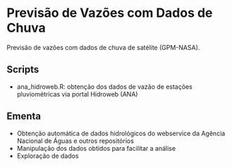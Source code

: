 # Previsão de Vazões com Dados de Chuva
Previsão de vazões com dados de chuva de satélite (GPM-NASA).

## Scripts
- ana_hidroweb.R: obtenção dos dados de vazão de estações pluviométricas via portal Hidroweb (ANA)

## Ementa
- Obtenção automática de dados hidrológicos do webservice da Agência Nacional de Águas e outros repositórios
- Manipulação dos dados obtidos para facilitar a análise
- Exploração de dados